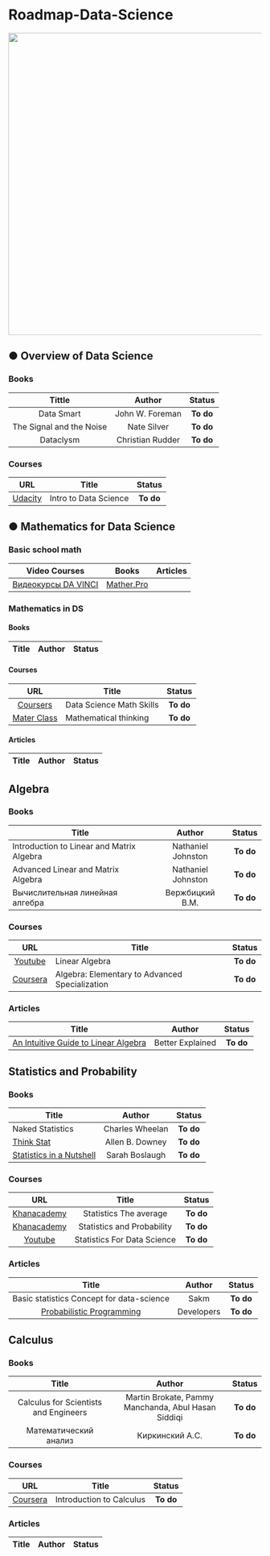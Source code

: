 # Roadmap-Data-Science

<p align="center"> 
<img src="https://cdn.searchenginejournal.com/wp-content/uploads/2019/12/when-to-use-data-science-in-seo-5def8e5b1c22c-1520x800.webp" width="600">
</p>

## ● Overview of Data Science 

### Books 

|          Tittle          |      Author      |  Status   |
| :----------------------: | :--------------: | :-------: |
|        Data Smart        | John W. Foreman  | **To do** |
| The Signal and the Noise |   Nate Silver    | **To do** |
|        Dataclysm         | Christian Rudder | **To do** |

### Courses

|                                                                  URL                                                                  | Title                 |  Status   |
| :-----------------------------------------------------------------------------------------------------------------------------------: | --------------------- | :-------: |
| [Udacity](https://www.udacity.com/course/intro-to-data-science--ud359?source=post_page---------------------------&ref=hackernoon.com) | Intro to Data Science | **To do** |

## ● Mathematics for Data Science

### Basic school math

|                               Video Courses                               |                          Books                          | Articles  |
| :-----------------------------------------------------------------------: | :-----------------------------------------------------: | :-------: |
| [Видеокурсы DA VINCI](https://www.youtube.com/@da_vinci_center/playlists) | [Mather.Pro](https://mathter.pro/pesochnica/index.html) | 

### Mathematics in DS

#### Books

| Title | Author | Status |
| ----- | :----: | :----: |

#### Courses

|                                                                                                                       URL                                                                                                                        | Title                    | Status |
| :----------------------------------------------------------------------------------------------------------------------------------------------------------------------------------------------------------------------------------------------: | ------------------------ | :----: |
|                                                                                         [Coursers](https://www.coursera.org/learn/datasciencemathskills)                                                                                         | Data Science Math Skills | **To do**  |
| [Mater Class](https://www.masterclass.com/classes/terence-tao-teaches-mathematical-thinking?irclickid=2gsxzIRloxyNTSdx-YVKw2naUkAw4jTC1Rah0A0&utm_source=impact&utm_medium=affiliate&utm_campaign=&utm_content=1317543&utm_term=2216128&irgwc=1) | Mathematical thinking    | **To do** |

#### Articles

| Title | Author | Status |
| :---: | :----: | :----: |

## Algebra

### Books

| Title                                     |       Author       |  Status   |
| ----------------------------------------- | :----------------: | :-------: |
| Introduction to Linear and Matrix Algebra | Nathaniel Johnston | **To do** |
| Advanced Linear and Matrix Algebra        | Nathaniel Johnston | **To do** |
| Вычислительная линейная алгебра           |  Вержбицкий В.М.   | **To do** |

### Courses

|                                                                                                           URL                                                                                                            | Title                                          |  Status   |
| :----------------------------------------------------------------------------------------------------------------------------------------------------------------------------------------------------------------------: | ---------------------------------------------- | :-------: |
|                                                                   [Youtube](https://www.youtube.com/playlist?list=PLBh2i93oe2quLc5zaxD0WHzQTGrXMwAI6)                                                                    | Linear Algebra                                 | **To do** |
| [Coursera](https://www.coursera.org/specializations/algebra-elementary-to-advanced?irclickid=2gsxzIRloxyNTSdx-YVKw2naUkAw4Byy1Rah0A0&irgwc=1&utm_medium=partners&utm_source=impact&utm_campaign=2216128&utm_content=b2c) | Algebra: Elementary to Advanced Specialization | **To do** |

### Articles

|                                               Title                                                |      Author      |  Status   |
| :------------------------------------------------------------------------------------------------: | :--------------: | :-------: |
| [An Intuitive Guide to Linear Algebra](https://betterexplained.com/articles/linear-algebra-guide/) | Better Explained | **To do** |

## Statistics and Probability

### Books

| Title                                                                                                                                                |     Author      |  Status   |
| ---------------------------------------------------------------------------------------------------------------------------------------------------- | :-------------: | :-------: |
| Naked Statistics                                                                                                                                     | Charles Wheelan | **To do** |
| [Think Stat](https://greenteapress.com/thinkstats/thinkstats.pdf)                                                                                    | Allen B. Downey | **To do** |
| [Statistics in a Nutshell](https://bookshop.org/p/books/statistics-in-a-nutshell-a-desktop-quick-reference-sarah-boslaugh/7850307?ean=9781449316822) | Sarah Boslaugh  | **To do** |

### Courses

|                                         URL                                         |            Title            |  Status   |
| :---------------------------------------------------------------------------------: | :-------------------------: | :-------: |
|       [Khanacademy](https://www.youtube.com/playlist?list=PL1328115D3D8A2566)       |   Statistics The average    | **To do** |
|       [Khanacademy](https://www.khanacademy.org/math/statistics-probability)        | Statistics and Probability  | **To do** |
| [Youtube](https://www.youtube.com/playlist?list=PLqzoL9-eJTNBZDG8jaNuhap1C9q6VHyVa) | Statistics For Data Science | **To do** |

### Articles

|                                                            Title                                                            |   Author   |  Status   |
| :-------------------------------------------------------------------------------------------------------------------------: | :--------: | :-------: |
|                                          Basic statistics Concept for data-science                                          |    Sakm    | **To do** |
| [Probabilistic Programming](https://github.com/CamDavidsonPilon/Probabilistic-Programming-and-Bayesian-Methods-for-Hackers) | Developers | **To do** |

## Calculus

### Books

|                 Title                 |                       Author                        |  Status   |
| :-----------------------------------: | :-------------------------------------------------: | :-------: |
| Calculus for Scientists and Engineers | Martin Brokate, Pammy Manchanda, Abul Hasan Siddiqi | **To do** |
|         Математический анализ         |                   Киркинский А.С.                   | **To do** |

### Courses

|                                                                                                   URL                                                                                                    |          Title           |  Status   |
| :------------------------------------------------------------------------------------------------------------------------------------------------------------------------------------------------------: | :----------------------: | :-------: |
| [Coursera](https://www.coursera.org/learn/introduction-to-calculus?irclickid=2gsxzIRloxyNTSdx-YVKw2naUkAw4GUy1Rah0A0&irgwc=1&utm_medium=partners&utm_source=impact&utm_campaign=2216128&utm_content=b2c) | Introduction to Calculus | **To do** |

### Articles

| Title | Author | Status |
| :---: | :----: | :----: |

